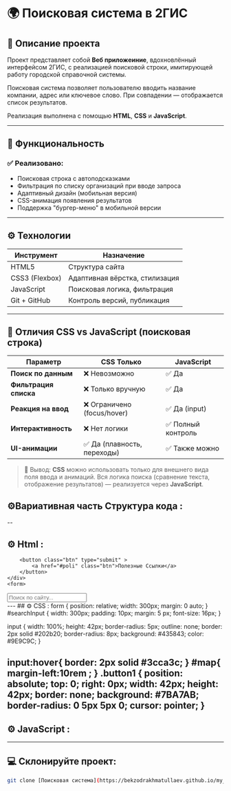 # 🌍 Поисковая система в 2ГИС

## 📌 Описание проекта

Проект представляет собой **Веб приложеиние**, вдохновлённый интерфейсом 2ГИС, с реализацией поисковой строки, имитирующей работу городской справочной системы.

Поисковая система позволяет пользователю вводить название компании, адрес или ключевое слово. При совпадении — отображается список результатов.  

Реализация выполнена с помощью **HTML**, **CSS** и **JavaScript**.

---

## 🧩 Функциональность

### ✅ Реализовано:
- Поисковая строка с автоподсказками
- Фильтрация по списку организаций при вводе запроса
- Адаптивный дизайн (мобильная версия)
- CSS-анимация появления результатов
- Поддержка "бургер-меню" в мобильной версии

---

## ⚙️ Технологии

| Инструмент      | Назначение                      |
|----------------|----------------------------------|
| HTML5           | Структура сайта                  |
| CSS3 (Flexbox)  | Адаптивная вёрстка, стилизация   |
| JavaScript      | Поисковая логика, фильтрация     |
| Git + GitHub    | Контроль версий, публикация      |

---

## 🧠 Отличия CSS vs JavaScript (поисковая строка)

| Параметр               | CSS Только              | JavaScript |
|------------------------|--------------------------|------------|
| **Поиск по данным**     | ❌ Невозможно              | ✅ Да       |
| **Фильтрация списка**   | ❌ Только вручную          | ✅ Да       |
| **Реакция на ввод**     | ❌ Ограничено (focus/hover)| ✅ Да (input)|
| **Интерактивность**     | ❌ Нет логики              | ✅ Полный контроль |
| **UI-анимации**         | ✅ Да (плавность, переходы)| ✅ Также можно |

> 📝 Вывод: **CSS** можно использовать только для внешнего вида поля ввода и анимаций. Вся логика поиска (сравнение текста, отображение результатов) — реализуется через **JavaScript**.
## ⚙️Вариативная часть Cтруктура кода :
--
## ⚙️ Html :

>  <!-- <form class="btn" action=""> -->
        <button class="btn" type="submit" > 
            <a href="#poli" class="btn">Полезные Ссылки</a>
        </button>
    </div>
    <form>
   <!-- <input type="text" placeholder="Искать здесь..."> -->
   <input type="text" id="searchInput" placeholder="Поиск по сайту..." />
   <div id="content">

</form>
---
## ⚙️ CSS :
form {
  position: relative;
  width: 300px;
  margin: 0 auto;
}
#searchInput {
  width: 300px;
  padding: 10px;
  margin: 5 px;
  font-size: 16px;
}

input {
  width: 100%;
  height: 42px;
  border-radius: 5px;
  outline: none;
  border: 2px solid #202b20;
  border-radius: 8px;
  background: #435843;
  color: #9E9C9C;
}

input:hover{
 border: 2px solid #3cca3c;
}
#map{
  margin-left:10rem ;
}
.button1 {
  position: absolute; 
  top: 0;
  right: 0px;
  width: 42px;
  height: 42px;
  border: none;
  background: #7BA7AB;
  border-radius: 0 5px 5px 0;
  cursor: pointer;
}
---
## ⚙️ JavaScript :
<script>
  const input = document.getElementById('searchInput');
  input.addEventListener('input', function () {
    const query = input.value.toLowerCase();
    document.querySelectorAll('.section').forEach(section => {
      const text = section.textContent.toLowerCase();
      section.style.display = text.includes(query) ? 'block' : 'none';
    });
  });
</script>

---
## 💻 Склонируйте проект:
   ```bash
   git clone [Поисковая система](https://bekzodrakhmatullaev.github.io/my_site_1)
